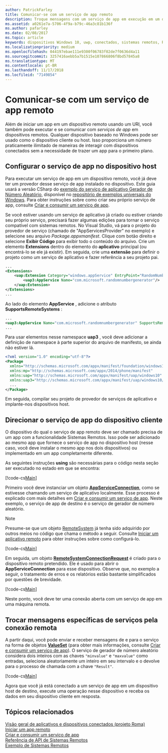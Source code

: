 ```yaml
---
author: PatrickFarley
title: Comunicar-se com um serviço de app remoto
description: Troque mensagens com um serviço de app em execução em um dispositivo remoto usando o projeto Roma.
ms.assetid: a0261e7a-5706-4f9a-b79c-46a3c81b136f
ms.author: pafarley
ms.date: 02/08/2017
ms.topic: article
keywords: dispositivos Windows 10, uwp, conectados, sistemas remotos, Roma, project rome, tarefa em segundo plano, serviço de aplicativo
ms.localizationpriority: medium
ms.openlocfilehash: 044197ebae111e9300f06783f02de7f0636d4a11
ms.sourcegitcommit: 3257416aebb5a7b1515e107866806f8bd57845a8
ms.translationtype: MT
ms.contentlocale: pt-BR
ms.lasthandoff: 11/17/2018
ms.locfileid: "7149854"
---
```

# <a name="communicate-with-a-remote-app-service"></a>Comunicar-se com um serviço de app remoto

Além de iniciar um app em um dispositivo remoto usando um URI, você também pode executar e se comunicar com *serviços de app* em dispositivos remotos. Qualquer dispositivo baseado no Windows pode ser usado como o dispositivo cliente ou host. Isso proporciona um número praticamente ilimitado de maneiras de interagir com dispositivos conectados sem a necessidade de trazer um app para o primeiro plano.

## <a name="set-up-the-app-service-on-the-host-device"></a>Configurar o serviço de app no dispositivo host
Para executar um serviço de app em um dispositivo remoto, você já deve ter um provedor desse serviço de app instalado no dispositivo. Este guia usará a versão CSharp do [exemplo do serviço de aplicativo Gerador de Número Aleatório](https://github.com/Microsoft/Windows-universal-samples/tree/master/Samples/AppServices), disponível no [repositório de exemplos universais do Windows](https://github.com/Microsoft/Windows-universal-samples/tree/master/Samples/AppServices). Para obter instruções sobre como criar seu próprio serviço de app, consulte [Criar e consumir um serviço de app](how-to-create-and-consume-an-app-service.md).

Se você estiver usando um serviço de aplicativo já criado ou estiver criando seu próprio serviço, precisará fazer algumas edições para tornar o serviço compatível com sistemas remotos. No Visual Studio, vá para o projeto do provedor de serviço (chamado de "AppServicesProvider" no exemplo) e selecione seu arquivo _Package.appxmanifest_. Clique com botão direito e selecione **Exibir Código** para exibir todo o conteúdo do arquivo. Crie um elemento **Extensions** dentro do elemento do **aplicativo** principal (ou encontrá-lo se ele já existir). Em seguida, crie uma **extensão** para definir o projeto como um serviço de aplicativo e fazer referência a seu projeto pai.

``` xml
...
<Extensions>
    <uap:Extension Category="windows.appService" EntryPoint="RandomNumberService.RandomNumberGeneratorTask">
        <uap3:AppService Name="com.microsoft.randomnumbergenerator"/>
    </uap:Extension>
</Extensions>
...
```

Ao lado do elemento **AppService** , adicione o atributo **SupportsRemoteSystems** :

``` xml
...
<uap3:AppService Name="com.microsoft.randomnumbergenerator" SupportsRemoteSystems="true"/>
...
```

Para usar elementos nesse namespace **uap3** , você deve adicionar a definição de namespace à parte superior do arquivo de manifesto, se ainda não estiver lá.

```xml
<?xml version="1.0" encoding="utf-8"?>
<Package
  xmlns="http://schemas.microsoft.com/appx/manifest/foundation/windows10"
  xmlns:mp="http://schemas.microsoft.com/appx/2014/phone/manifest"
  xmlns:uap="http://schemas.microsoft.com/appx/manifest/uap/windows10"
  xmlns:uap3="http://schemas.microsoft.com/appx/manifest/uap/windows10/3">
  ...
</Package>
```

Em seguida, compilar seu projeto de provedor de serviços de aplicativo e implante-nos dispositivos host.

## <a name="target-the-app-service-from-the-client-device"></a>Direcionar o serviço de app do dispositivo cliente
O dispositivo do qual o serviço de app remoto deve ser chamado precisa de um app com a funcionalidade Sistemas Remotos. Isso pode ser adicionado ao mesmo app que fornece o serviço de app no dispositivo host (nesse caso, você deve instalar o mesmo app nos dois dispositivos) ou implementado em um app completamente diferente.

As seguintes instruções **using** são necessárias para o código nesta seção ser executado no estado em que se encontra:

[!code-cs[Main](./code/RemoteAppService/MainPage.xaml.cs#SnippetUsings)]


Primeiro você deve instanciar um objeto [**AppServiceConnection**](https://msdn.microsoft.com/library/windows/apps/Windows.ApplicationModel.AppService.AppServiceConnection), como se estivesse chamando um serviço de aplicativo localmente. Esse processo é explicado com mais detalhes em [Criar e consumir um serviço de app](how-to-create-and-consume-an-app-service.md). Neste exemplo, o serviço de app de destino é o serviço de gerador de número aleatório.

> [!NOTE]
> Presume-se que um objeto [RemoteSystem](https://msdn.microsoft.com/library/windows/apps/Windows.System.RemoteSystems.RemoteSystem) já tenha sido adquirido por outros meios no código que chama o método a seguir. Consulte [Iniciar um aplicativo remoto](launch-a-remote-app.md) para obter instruções sobre como configurá-lo.

[!code-cs[Main](./code/RemoteAppService/MainPage.xaml.cs#SnippetAppService)]

Em seguida, um objeto [**RemoteSystemConnectionRequest**](https://msdn.microsoft.com/library/windows/apps/Windows.System.RemoteSystems.RemoteSystemConnectionRequest) é criado para o dispositivo remoto pretendido. Ele é usado para abrir o **AppServiceConnection** para esse dispositivo. Observe que, no exemplo a seguir, o tratamento de erros e os relatórios estão bastante simplificados por questões de brevidade.

[!code-cs[Main](./code/RemoteAppService/MainPage.xaml.cs#SnippetRemoteConnection)]

Neste ponto, você deve ter uma conexão aberta com um serviço de app em uma máquina remota.

## <a name="exchange-service-specific-messages-over-the-remote-connection"></a>Trocar mensagens específicas de serviços pela conexão remota

A partir daqui, você pode enviar e receber mensagens de e para o serviço na forma de objetos [**ValueSet**](https://msdn.microsoft.com/library/windows/apps/windows.foundation.collections.valueset) (para obter mais informações, consulte [Criar e consumir um serviço de app](how-to-create-and-consume-an-app-service.md)). O serviço de gerador de número aleatório considera dois inteiros com as chaves `"minvalue"` e `"maxvalue"` como entradas, seleciona aleatoriamente um inteiro em seu intervalo e o devolve para o processo de chamada com a chave `"Result"`.

[!code-cs[Main](./code/RemoteAppService/MainPage.xaml.cs#SnippetSendMessage)]

Agora que você já está conectado a um serviço de app em um dispositivo host de destino, execute uma operação nesse dispositivo e receba os dados em seu dispositivo cliente em resposta.

## <a name="related-topics"></a>Tópicos relacionados

[Visão geral de aplicativos e dispositivos conectados (projeto Roma)](connected-apps-and-devices.md)  
[Iniciar um app remoto](launch-a-remote-app.md)  
[Criar e consumir um serviço de app](how-to-create-and-consume-an-app-service.md)  
[Referência de API de Sistemas Remotos](https://msdn.microsoft.com/library/windows/apps/Windows.System.RemoteSystems)  
[Exemplo de Sistemas Remotos](https://github.com/Microsoft/Windows-universal-samples/tree/dev/Samples/RemoteSystems)
